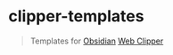 # clipper-templates
> Templates for [Obsidian][] [Web Clipper][]

[obsidian]: https://obsidian.md/
[web clipper]: https://obsidian.md/clipper
